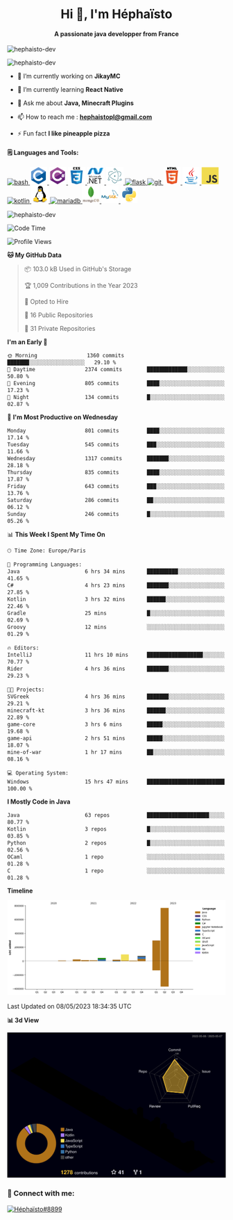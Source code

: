 <h1 align="center">Hi 👋, I'm Héphaïsto</h1>
<h4 align="center">A passionate java developper from France</h4>

<p align="left"> <img src="https://komarev.com/ghpvc/?username=hephaisto-dev&label=Profile%20views&color=0e75b6&style=flat" alt="hephaisto-dev" /> </p>

<img src="https://github-profile-trophy.vercel.app/?username=hephaisto-dev&no-bg=true&theme=algolia&no-frame=true&row=1" alt="hephaisto-dev" />

- 🔭 I’m currently working on **JikayMC**

- 🌱 I’m currently learning **React Native**

- 💬 Ask me about **Java, Minecraft Plugins**

- 📫 How to reach me : **hephaistopl@gmail.com**

- ⚡ Fun fact **I like pineapple pizza**

<h4 align="left">🗒️ Languages and Tools:</h4>
<p align="left"> <a href="https://www.gnu.org/software/bash/" target="_blank" rel="noreferrer"> <img src="https://www.vectorlogo.zone/logos/gnu_bash/gnu_bash-icon.svg" alt="bash" width="40" height="40"/> </a> <a href="https://www.cprogramming.com/" target="_blank" rel="noreferrer"> <img src="https://raw.githubusercontent.com/devicons/devicon/master/icons/c/c-original.svg" alt="c" width="40" height="40"/> </a> <a href="https://www.w3schools.com/cs/" target="_blank" rel="noreferrer"> <img src="https://raw.githubusercontent.com/devicons/devicon/master/icons/csharp/csharp-original.svg" alt="csharp" width="40" height="40"/> </a> <a href="https://www.w3schools.com/css/" target="_blank" rel="noreferrer"> <img src="https://raw.githubusercontent.com/devicons/devicon/master/icons/css3/css3-original-wordmark.svg" alt="css3" width="40" height="40"/> </a> <a href="https://dotnet.microsoft.com/" target="_blank" rel="noreferrer"> <img src="https://raw.githubusercontent.com/devicons/devicon/master/icons/dot-net/dot-net-original-wordmark.svg" alt="dotnet" width="40" height="40"/> </a> <a href="https://www.electronjs.org" target="_blank" rel="noreferrer"> <img src="https://raw.githubusercontent.com/devicons/devicon/master/icons/electron/electron-original.svg" alt="electron" width="40" height="40"/> </a> <a href="https://flask.palletsprojects.com/" target="_blank" rel="noreferrer"> <img src="https://www.vectorlogo.zone/logos/pocoo_flask/pocoo_flask-icon.svg" alt="flask" width="40" height="40"/> </a> <a href="https://git-scm.com/" target="_blank" rel="noreferrer"> <img src="https://www.vectorlogo.zone/logos/git-scm/git-scm-icon.svg" alt="git" width="40" height="40"/> </a> <a href="https://www.w3.org/html/" target="_blank" rel="noreferrer"> <img src="https://raw.githubusercontent.com/devicons/devicon/master/icons/html5/html5-original-wordmark.svg" alt="html5" width="40" height="40"/> </a> <a href="https://www.java.com" target="_blank" rel="noreferrer"> <img src="https://raw.githubusercontent.com/devicons/devicon/master/icons/java/java-original.svg" alt="java" width="40" height="40"/> </a> <a href="https://developer.mozilla.org/en-US/docs/Web/JavaScript" target="_blank" rel="noreferrer"> <img src="https://raw.githubusercontent.com/devicons/devicon/master/icons/javascript/javascript-original.svg" alt="javascript" width="40" height="40"/> </a> <a href="https://kotlinlang.org" target="_blank" rel="noreferrer"> <img src="https://www.vectorlogo.zone/logos/kotlinlang/kotlinlang-icon.svg" alt="kotlin" width="40" height="40"/> </a> <a href="https://www.linux.org/" target="_blank" rel="noreferrer"> <img src="https://raw.githubusercontent.com/devicons/devicon/master/icons/linux/linux-original.svg" alt="linux" width="40" height="40"/> </a> <a href="https://mariadb.org/" target="_blank" rel="noreferrer"> <img src="https://www.vectorlogo.zone/logos/mariadb/mariadb-icon.svg" alt="mariadb" width="40" height="40"/> </a> <a href="https://www.mongodb.com/" target="_blank" rel="noreferrer"> <img src="https://raw.githubusercontent.com/devicons/devicon/master/icons/mongodb/mongodb-original-wordmark.svg" alt="mongodb" width="40" height="40"/> </a> <a href="https://www.mysql.com/" target="_blank" rel="noreferrer"> <img src="https://raw.githubusercontent.com/devicons/devicon/master/icons/mysql/mysql-original-wordmark.svg" alt="mysql" width="40" height="40"/> </a> <a href="https://www.python.org" target="_blank" rel="noreferrer"> <img src="https://raw.githubusercontent.com/devicons/devicon/master/icons/python/python-original.svg" alt="python" width="40" height="40"/> </a> </p>


<p><img align="center" src="https://github-readme-streak-stats.herokuapp.com/?user=hephaisto-dev&theme=transparent" alt="hephaisto-dev" /></p>

<!--START_SECTION:waka-->
![Code Time](http://img.shields.io/badge/Code%20Time-146%20hrs%2023%20mins-blue)

![Profile Views](http://img.shields.io/badge/Profile%20Views-12-blue)

**🐱 My GitHub Data** 

> 📦 103.0 kB Used in GitHub's Storage 
 > 
> 🏆 1,009 Contributions in the Year 2023
 > 
> 💼 Opted to Hire
 > 
> 📜 16 Public Repositories 
 > 
> 🔑 31 Private Repositories 
 > 
**I'm an Early 🐤** 

```text
🌞 Morning                1360 commits        ███████░░░░░░░░░░░░░░░░░░   29.10 % 
🌆 Daytime                2374 commits        █████████████░░░░░░░░░░░░   50.80 % 
🌃 Evening                805 commits         ████░░░░░░░░░░░░░░░░░░░░░   17.23 % 
🌙 Night                  134 commits         █░░░░░░░░░░░░░░░░░░░░░░░░   02.87 % 
```
📅 **I'm Most Productive on Wednesday** 

```text
Monday                   801 commits         ████░░░░░░░░░░░░░░░░░░░░░   17.14 % 
Tuesday                  545 commits         ███░░░░░░░░░░░░░░░░░░░░░░   11.66 % 
Wednesday                1317 commits        ███████░░░░░░░░░░░░░░░░░░   28.18 % 
Thursday                 835 commits         ████░░░░░░░░░░░░░░░░░░░░░   17.87 % 
Friday                   643 commits         ███░░░░░░░░░░░░░░░░░░░░░░   13.76 % 
Saturday                 286 commits         ██░░░░░░░░░░░░░░░░░░░░░░░   06.12 % 
Sunday                   246 commits         █░░░░░░░░░░░░░░░░░░░░░░░░   05.26 % 
```


📊 **This Week I Spent My Time On** 

```text
🕑︎ Time Zone: Europe/Paris

💬 Programming Languages: 
Java                     6 hrs 34 mins       ██████████░░░░░░░░░░░░░░░   41.65 % 
C#                       4 hrs 23 mins       ███████░░░░░░░░░░░░░░░░░░   27.85 % 
Kotlin                   3 hrs 32 mins       ██████░░░░░░░░░░░░░░░░░░░   22.46 % 
Gradle                   25 mins             █░░░░░░░░░░░░░░░░░░░░░░░░   02.69 % 
Groovy                   12 mins             ░░░░░░░░░░░░░░░░░░░░░░░░░   01.29 % 

🔥 Editors: 
IntelliJ                 11 hrs 10 mins      ██████████████████░░░░░░░   70.77 % 
Rider                    4 hrs 36 mins       ███████░░░░░░░░░░░░░░░░░░   29.23 % 

🐱‍💻 Projects: 
SVGreek                  4 hrs 36 mins       ███████░░░░░░░░░░░░░░░░░░   29.21 % 
minecraft-kt             3 hrs 36 mins       ██████░░░░░░░░░░░░░░░░░░░   22.89 % 
game-core                3 hrs 6 mins        █████░░░░░░░░░░░░░░░░░░░░   19.68 % 
game-api                 2 hrs 51 mins       █████░░░░░░░░░░░░░░░░░░░░   18.07 % 
mine-of-war              1 hr 17 mins        ██░░░░░░░░░░░░░░░░░░░░░░░   08.16 % 

💻 Operating System: 
Windows                  15 hrs 47 mins      █████████████████████████   100.00 % 
```

**I Mostly Code in Java** 

```text
Java                     63 repos            ████████████████████░░░░░   80.77 % 
Kotlin                   3 repos             █░░░░░░░░░░░░░░░░░░░░░░░░   03.85 % 
Python                   2 repos             █░░░░░░░░░░░░░░░░░░░░░░░░   02.56 % 
OCaml                    1 repo              ░░░░░░░░░░░░░░░░░░░░░░░░░   01.28 % 
C                        1 repo              ░░░░░░░░░░░░░░░░░░░░░░░░░   01.28 % 
```



**Timeline**

![Lines of Code chart](https://raw.githubusercontent.com/Hephaisto-dev/Hephaisto-dev/main/assets/bar_graph.png)


 Last Updated on 08/05/2023 18:34:35 UTC
<!--END_SECTION:waka-->
**📊 3d View**

![3d chart](https://github.com/Hephaisto-dev/Hephaisto-dev/blob/main/profile-3d-contrib/profile-night-rainbow.svg)

<h3 align="left">🤝 Connect with me:</h3>
<p align="left">
<a href="https://discord.gg/Héphaïsto#8899" target="blank"><img align="center" src="https://raw.githubusercontent.com/rahuldkjain/github-profile-readme-generator/master/src/images/icons/Social/discord.svg" alt="Héphaïsto#8899" height="30" width="40" /></a>
</p>
